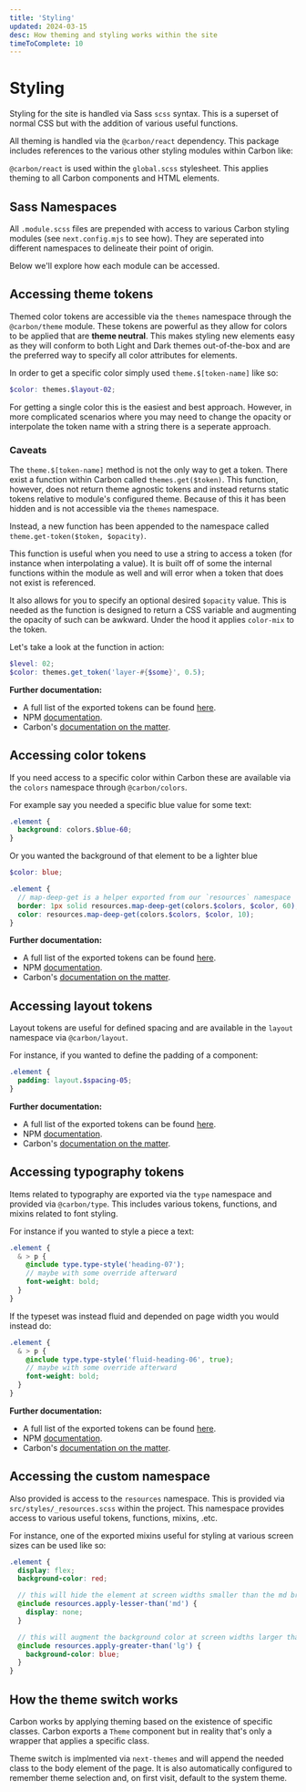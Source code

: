 ```yaml
---
title: 'Styling'
updated: 2024-03-15
desc: How theming and styling works within the site
timeToComplete: 10
---
```


# Styling

Styling for the site is handled via Sass `scss` syntax. This is a superset of normal CSS but with the addition of various useful functions.

All theming is handled via the `@carbon/react` dependency. This package includes references to the various other styling modules within Carbon like:

`@carbon/react` is used within the `global.scss` stylesheet. This applies theming to all Carbon components and HTML elements.

## Sass Namespaces

All `.module.scss` files are prepended with access to various Carbon styling modules (see `next.config.mjs` to see how). They are seperated into different namespaces to delineate their point of origin.

Below we'll explore how each module can be accessed.

## Accessing theme tokens

Themed color tokens are accessible via the `themes` namespace through the `@carbon/theme` module. These tokens are powerful as they allow for colors to be applied that are **theme neutral**. This makes styling new elements easy as they will conform to both Light and Dark themes out-of-the-box and are the preferred way to specify all color attributes for elements.

In order to get a specific color simply used `theme.$[token-name]` like so:

```scss
$color: themes.$layout-02;
```

For getting a single color this is the easiest and best approach. However, in more complicated scenarios where you may need to change the opacity or interpolate the token name with a string there is a seperate approach.

### Caveats

The `theme.$[token-name]` method is not the only way to get a token. There exist a function within Carbon called `themes.get($token)`. This function, however, does not return theme agnostic tokens and instead returns static tokens relative to module's configured theme. Because of this it has been hidden and is not accessible via the `themes` namespace.

Instead, a new function has been appended to the namespace called `theme.get-token($token, $opacity)`.

This function is useful when you need to use a string to access a token (for instance when interpolating a value). It is built off of some the internal functions within the module as well and will error when a token that does not exist is referenced.

It also allows for you to specify an optional desired `$opacity` value. This is needed as the function is designed to return a CSS variable and augmenting the opacity of such can be awkward. Under the hood it applies `color-mix` to the token.

Let's take a look at the function in action:

```scss
$level: 02;
$color: themes.get_token('layer-#{$some}', 0.5);
```

**Further documentation:**

- A full list of the exported tokens can be found [here](https://github.com/carbon-design-system/carbon/blob/main/packages/themes/docs/sass.md#api).
- NPM [documentation](https://www.npmjs.com/package/@carbon/themes).
- Carbon's [documentation on the matter](https://carbondesignsystem.com/elements/themes/overview/).

## Accessing color tokens

If you need access to a specific color within Carbon these are available via the `colors` namespace through `@carbon/colors`.

For example say you needed a specific blue value for some text:

```scss
.element {
  background: colors.$blue-60;
}
```

Or you wanted the background of that element to be a lighter blue

```scss
$color: blue;

.element {
  // map-deep-get is a helper exported from our `resources` namespace
  border: 1px solid resources.map-deep-get(colors.$colors, $color, 60);
  color: resources.map-deep-get(colors.$colors, $color, 10);
}
```

**Further documentation:**

- A full list of the exported tokens can be found [here](https://github.com/carbon-design-system/carbon/blob/main/packages/colors/docs/sass.md).
- NPM [documentation](https://www.npmjs.com/package/@carbon/colors).
- Carbon's [documentation on the matter](https://carbondesignsystem.com/elements/color/overview/).

## Accessing layout tokens

Layout tokens are useful for defined spacing and are available in the `layout` namespace via `@carbon/layout`.

For instance, if you wanted to define the padding of a component:

```scss
.element {
  padding: layout.$spacing-05;
}
```

**Further documentation:**

- A full list of the exported tokens can be found [here](https://github.com/carbon-design-system/carbon/blob/main/packages/layout/docs/sass.md).
- NPM [documentation](https://www.npmjs.com/package/@carbon/layout).
- Carbon's [documentation on the matter](https://carbondesignsystem.com/elements/spacing/overview/).

## Accessing typography tokens

Items related to typography are exported via the `type` namespace and provided via `@carbon/type`. This includes various tokens, functions, and mixins related to font styling.

For instance if you wanted to style a piece a text:

```scss
.element {
  & > p {
    @include type.type-style('heading-07');
    // maybe with some override afterward
    font-weight: bold;
  }
}
```

If the typeset was instead fluid and depended on page width you would instead do:

```scss
.element {
  & > p {
    @include type.type-style('fluid-heading-06', true);
    // maybe with some override afterward
    font-weight: bold;
  }
}
```

**Further documentation:**

- A full list of the exported tokens can be found [here](https://github.com/carbon-design-system/carbon/blob/main/packages/type/docs/sass.md#api).
- NPM [documentation](https://www.npmjs.com/package/@carbon/type).
- Carbon's [documentation on the matter](https://carbondesignsystem.com/elements/typography/overview).

## Accessing the custom namespace

Also provided is access to the `resources` namespace. This is provided via `src/styles/_resources.scss` within the project. This namespace provides access to various useful tokens, functions, mixins, .etc.

For instance, one of the exported mixins useful for styling at various screen sizes can be used like so:

```scss
.element {
  display: flex;
  background-color: red;

  // this will hide the element at screen widths smaller than the md breakpoint
  @include resources.apply-lesser-than('md') {
    display: none;
  }

  // this will augment the background color at screen widths larger than the lg breakpoint
  @include resources.apply-greater-than('lg') {
    background-color: blue;
  }
}
```

## How the theme switch works

Carbon works by applying theming based on the existence of specific classes. Carbon exports a `Theme` component but in reality that's only a wrapper that applies a specific class.

Theme switch is implmented via `next-themes` and will append the needed class to the body element of the page. It is also automatically configured to remember theme selection and, on first visit, default to the system theme.
